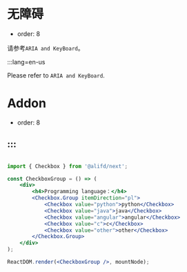 # 无障碍

- order: 8

请参考`ARIA and KeyBoard`。

:::lang=en-us

Please refer to `ARIA and KeyBoard`.

# Addon

- order: 8

:::
---

````jsx

import { Checkbox } from '@alifd/next';

const CheckboxGroup = () => (
    <div>
        <h4>Programming language：</h4>
        <Checkbox.Group itemDirection="pl">
            <Checkbox value="python">python</Checkbox>
            <Checkbox value="java">java</Checkbox>
            <Checkbox value="angular">angular</Checkbox>
            <Checkbox value="c">c</Checkbox>
            <Checkbox value="other">other</Checkbox>
        </Checkbox.Group>
    </div>
);

ReactDOM.render(<CheckboxGroup />, mountNode);

````
